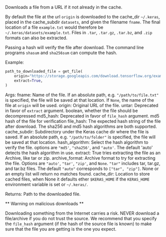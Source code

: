Downloads a file from a URL if it not already in the cache.

By default the file at the url `origin` is downloaded to the
cache_dir `~/.keras`, placed in the cache_subdir `datasets`,
and given the filename `fname`. The final location of a file
`example.txt` would therefore be `~/.keras/datasets/example.txt`.
Files in `.tar`, `.tar.gz`, `.tar.bz`, and `.zip` formats can
also be extracted.

Passing a hash will verify the file after download. The command line
programs `shasum` and `sha256sum` can compute the hash.

Example:

```python
path_to_downloaded_file = get_file(
    origin="https://storage.googleapis.com/download.tensorflow.org/example_images/flower_photos.tgz",
    extract=True,
)
```

Args:
    fname: Name of the file. If an absolute path, e.g. `"/path/to/file.txt"`
        is specified, the file will be saved at that location.
        If `None`, the name of the file at `origin` will be used.
    origin: Original URL of the file.
    untar: Deprecated in favor of `extract` argument.
        boolean, whether the file should be decompressed
    md5_hash: Deprecated in favor of `file_hash` argument.
        md5 hash of the file for verification
    file_hash: The expected hash string of the file after download.
        The sha256 and md5 hash algorithms are both supported.
    cache_subdir: Subdirectory under the Keras cache dir where the file is
        saved. If an absolute path, e.g. `"/path/to/folder"` is
        specified, the file will be saved at that location.
    hash_algorithm: Select the hash algorithm to verify the file.
        options are `"md5'`, `"sha256'`, and `"auto'`.
        The default 'auto' detects the hash algorithm in use.
    extract: True tries extracting the file as an Archive, like tar or zip.
    archive_format: Archive format to try for extracting the file.
        Options are `"auto'`, `"tar'`, `"zip'`, and `None`.
        `"tar"` includes tar, tar.gz, and tar.bz files.
        The default `"auto"` corresponds to `["tar", "zip"]`.
        None or an empty list will return no matches found.
    cache_dir: Location to store cached files, when None it
        defaults ether `$KERAS_HOME` if the `KERAS_HOME` environment
        variable is set or `~/.keras/`.

Returns:
    Path to the downloaded file.

** Warning on malicious downloads **

Downloading something from the Internet carries a risk.
NEVER download a file/archive if you do not trust the source.
We recommend that you specify the `file_hash` argument
(if the hash of the source file is known) to make sure that the file you
are getting is the one you expect.
